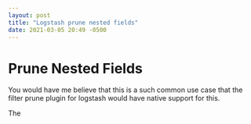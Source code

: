 ```yaml
---
layout: post
title: "Logstash prune nested fields"
date: 2021-03-05 20:49 -0500
---
```


# Prune Nested Fields

You would have me believe that this is a such common use case that the filter prune plugin for logstash would have native support for this.

The 

